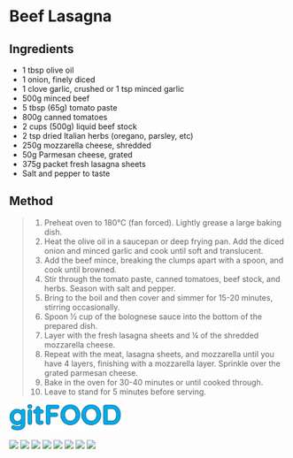 # Beef Lasagna

## Ingredients

- 1 tbsp olive oil
- 1 onion, finely diced
- 1 clove garlic, crushed or 1 tsp minced garlic
- 500g minced beef
- 5 tbsp (65g) tomato paste
- 800g canned tomatoes
- 2 cups (500g) liquid beef stock
- 2 tsp dried Italian herbs (oregano, parsley, etc)
- 250g mozzarella cheese, shredded
- 50g Parmesan cheese, grated
- 375g packet fresh lasagna sheets
- Salt and pepper to taste

## Method

> 1. Preheat oven to 180°C (fan forced). Lightly grease a large baking dish.
> 2. Heat the olive oil in a saucepan or deep frying pan. Add the diced onion and minced garlic and cook until soft and translucent.
> 3. Add the beef mince, breaking the clumps apart with a spoon, and cook until browned.
> 4. Stir through the tomato paste, canned tomatoes, beef stock, and herbs. Season with salt and pepper.
> 5. Bring to the boil and then cover and simmer for 15-20 minutes, stirring occasionally.
> 6. Spoon ½ cup of the bolognese sauce into the bottom of the prepared dish.
> 7. Layer with the fresh lasagna sheets and ¼ of the shredded mozzarella cheese.
> 8. Repeat with the meat, lasagna sheets, and mozzarella until you have 4 layers, finishing with a mozzarella layer. Sprinkle over the grated parmesan cheese.
> 9. Bake in the oven for 30-40 minutes or until cooked through.
> 1. Leave to stand for 5 minutes before serving.

<img src="../images/logo_sm.png" width="40%" />

<img src="https://img.shields.io/badge/baked-blue.svg" /> <img src="https://img.shields.io/badge/beef-blue.svg" /> <img src="https://img.shields.io/badge/dairy-blue.svg" /> <img src="https://img.shields.io/badge/dinner-blue.svg" /> <img src="https://img.shields.io/badge/easy-blue.svg" /> <img src="https://img.shields.io/badge/italian-blue.svg" /> <img src="https://img.shields.io/badge/pasta-blue.svg" /> <img src="https://img.shields.io/badge/stovetop-blue.svg" /> 